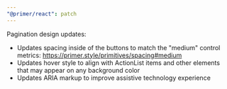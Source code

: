 ```yaml
---
"@primer/react": patch
---
```


Pagination design updates:
- Updates spacing inside of the buttons to match the "medium" control metrics: https://primer.style/primitives/spacing#medium
- Updates hover style to align with ActionList items and other elements that may appear on any background color
- Updates ARIA markup to improve assistive technology experience
